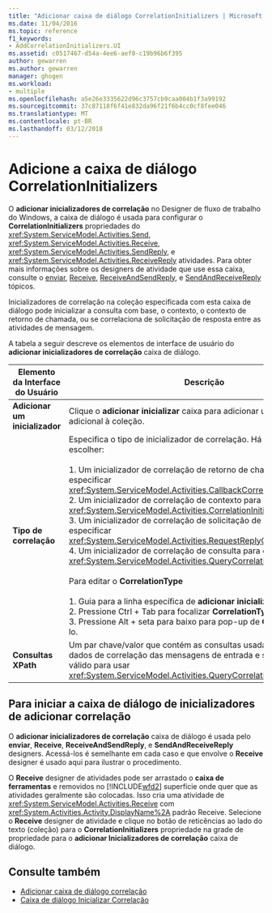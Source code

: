```yaml
---
title: "Adicionar caixa de diálogo CorrelationInitializers | Microsoft Docs"
ms.date: 11/04/2016
ms.topic: reference
f1_keywords:
- AddCorrelationInitializers.UI
ms.assetid: c0517467-d54a-4ee6-aef0-c19b96b6f395
author: gewarren
ms.author: gewarren
manager: ghogen
ms.workload:
- multiple
ms.openlocfilehash: a5e26e3335622d96c3757cb9caa004b1f3a99192
ms.sourcegitcommit: 37c87118f6f41e832da96f21f6b4cc0cf8fee046
ms.translationtype: MT
ms.contentlocale: pt-BR
ms.lasthandoff: 03/12/2018
---
```

# <a name="add-correlationinitializers-dialog-box"></a>Adicione a caixa de diálogo CorrelationInitializers
O **adicionar inicializadores de correlação** no Designer de fluxo de trabalho do Windows, a caixa de diálogo é usada para configurar o **CorrelationInitializers** propriedades do <xref:System.ServiceModel.Activities.Send>, <xref:System.ServiceModel.Activities.Receive>, <xref:System.ServiceModel.Activities.SendReply>, e <xref:System.ServiceModel.Activities.ReceiveReply> atividades. Para obter mais informações sobre os designers de atividade que use essa caixa, consulte o [enviar](../workflow-designer/send-activity-designer.md), [Receive](../workflow-designer/receive-activity-designer.md), [ReceiveAndSendReply](../workflow-designer/receiveandsendreply-template-designer.md), e [SendAndReceiveReply ](../workflow-designer/sendandreceivereply-template-designer.md) tópicos.

 Inicializadores de correlação na coleção especificada com esta caixa de diálogo pode inicializar a consulta com base, o contexto, o contexto de retorno de chamada, ou se correlaciona de solicitação de resposta entre as atividades de mensagem.

 A tabela a seguir descreve os elementos de interface de usuário do **adicionar inicializadores de correlação** caixa de diálogo.

|Elemento da Interface do Usuário|Descrição|
|----------------|-----------------|
|**Adicionar um inicializador**|Clique o **adicionar inicializar** caixa para adicionar um inicializador adicional à coleção.|
|**Tipo de correlação**|Especifica o tipo de inicializador de correlação. Há quatro tipos a escolher:<br /><br /> 1.  Um inicializador de correlação de retorno de chamada para especificar <xref:System.ServiceModel.Activities.CallbackCorrelationInitializer>.<br />2.  Um inicializador de correlação de contexto para especificar <xref:System.ServiceModel.Activities.CorrelationInitializer>.<br />3.  Um inicializador de correlação de solicitação de resposta para especificar <xref:System.ServiceModel.Activities.RequestReplyCorrelationInitializer>.<br />4.  Um inicializador de correlação de consulta para especificar <xref:System.ServiceModel.Activities.QueryCorrelationInitializer>.<br /><br /> Para editar o **CorrelationType**<br /><br /> 1.  Guia para a linha específica de **adicionar inicializador** DataGrid.<br />2.  Pressione Ctrl + Tab para focalizar **CorrelationTypeComboBox**<br />3.  Pressione Alt + seta para baixo para pop-up de **ComboBox** e editá-lo.|
|**Consultas XPath**|Um par chave/valor que contém as consultas usadas para extrair dados de correlação das mensagens de entrada e saída. Esta lista só é válido para usar <xref:System.ServiceModel.Activities.QueryCorrelationInitializer> tipos.|

## <a name="to-launch-the-add-correlation-initializers-dialog-box"></a>Para iniciar a caixa de diálogo de inicializadores de adicionar correlação
 O **adicionar inicializadores de correlação** caixa de diálogo é usada pelo **enviar**, **Receive**, **ReceiveAndSendReply**, e  **SendAndReceiveReply** designers. Acessá-los é semelhante em cada caso e que envolve o **Receive** designer é usado aqui para ilustrar o procedimento.

 O **Receive** designer de atividades pode ser arrastado o **caixa de ferramentas** e removidos no [!INCLUDE[wfd2](../workflow-designer/includes/wfd2_md.md)] superfície onde quer que as atividades geralmente são colocadas. Isso cria uma atividade de <xref:System.ServiceModel.Activities.Receive> com <xref:System.Activities.Activity.DisplayName%2A> padrão Receive. Selecione o **Receive** designer de atividade e clique no botão de reticências ao lado do texto (coleção) para o **CorrelationInitializers** propriedade na grade de propriedade para o **adicionar Inicializadores de correlação** caixa de diálogo.

## <a name="see-also"></a>Consulte também

- [Adicionar caixa de diálogo correlação](http://msdn.microsoft.com/en-us/9e41a149-e8ab-41b1-8886-ea06a63041b6)
- [Caixa de diálogo Inicializar Correlação](../workflow-designer/initialize-correlation-dialog-box.md)